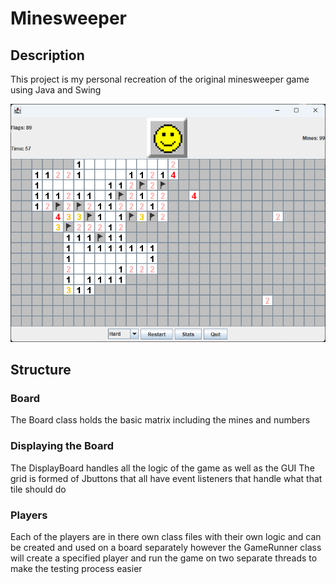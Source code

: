 # Minesweeper 
## Description
This project is my personal recreation of the original minesweeper game using Java and Swing 

![HardBoard](img/Hard.png)

## Structure
### Board
The Board class holds the basic matrix including the mines and numbers
### Displaying the Board
The DisplayBoard handles all the logic of the game as well as the GUI
The grid is formed of Jbuttons that all have event listeners that handle what that tile should do
### Players
Each of the players are in there own class files with their own logic and can be created and used on a board separately however the GameRunner class will create a specified player and run the game on two separate threads to make the testing process easier 


